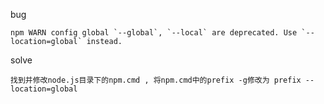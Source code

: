 bug

    npm WARN config global `--global`, `--local` are deprecated. Use `--location=global` instead.

solve

    找到并修改node.js目录下的npm.cmd , 将npm.cmd中的prefix -g修改为 prefix --location=global 

